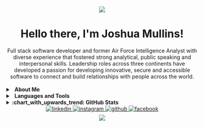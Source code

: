 <div align="center">
<img src="https://media.giphy.com/media/1VHT1fee6ydSasXVOY/giphy.gif" align="center" style="width: 85%" />
</div>
<h1 align="center"></a>Hello there, I'm Joshua Mullins!</h1>
<div align="center">Full stack software developer and former Air Force Intelligence Analyst with diverse experience that fostered strong analytical, public speaking and interpersonal skills. Leadership roles across three continents have developed a passion for developing innovative, secure and accessible software to connect and build relationships with people across the world.</div>
<br>
<details>
  <summary><b>&nbsp;&nbsp;About&nbsp;Me</b></summary>
  <br/>
- Living in Dallas, TX
  <br>
- I know Java, HTML, CSS, Spring, JQuery and Boostrap.
  <br>
- Ask me about travel, video games, or D&D
<br>
</details>
<details>
  <summary><b>&nbsp;&nbsp;Languages&nbsp;and&nbsp;Tools</b></summary>
  <br/>
  <p align="center"> <a href="https://developer.mozilla.org/en-US/docs/Web/JavaScript" target="_blank" rel="noreferrer"> <img src="https://raw.githubusercontent.com/devicons/devicon/master/icons/javascript/javascript-original.svg" alt="javascript" width="80" height="80"/> </a> <a href="https://www.mysql.com/" target="_blank" rel="noreferrer"> <a href="https://www.w3schools.com/css/" target="_blank" rel="noreferrer"> <img src="https://raw.githubusercontent.com/devicons/devicon/master/icons/css3/css3-original-wordmark.svg" alt="css3" width="80" height="80"/> </a> <a href="https://www.w3.org/html/" target="_blank" rel="noreferrer"> <img src="https://raw.githubusercontent.com/devicons/devicon/master/icons/html5/html5-original-wordmark.svg" alt="html5" width="80" height="80"/> </a> <a href="https://www.java.com" target="_blank" rel="noreferrer"> <img src="https://raw.githubusercontent.com/devicons/devicon/master/icons/java/java-original.svg" alt="java" width="80" height="80"/> </a> <a href="https://spring.io/" target="_blank" rel="noreferrer"> <img src="https://www.vectorlogo.zone/logos/springio/springio-icon.svg" alt="spring" width="80" height="80"/> <img src="https://raw.githubusercontent.com/devicons/devicon/master/icons/mysql/mysql-original-wordmark.svg" alt="mysql" width="80" height="80"/> </a> <a href="https://www.photoshop.com/en" target="_blank" rel="noreferrer"> </a> </a> </p>
  <div align="center"><br>
</div>
</details>
<details>
<summary><b>:chart_with_upwards_trend: GitHub Stats</b></summary><br>
<div align="center"><img src="https://github-readme-stats.vercel.app/api?username=joshua-stephen-mullins&show_icons=true&count_private=true&hide_border=true" align="center" /></div>  
</details>
<div align="center">
<a href="https://linkedin.com/in/joshuamullins" target="_blank">
<img src=https://img.shields.io/badge/linkedin-%231E77B5.svg?&style=for-the-badge&logo=linkedin&logoColor=white alt=linkedin style="margin-bottom: 5px;" />
</a>
<a href="https://instagram.com/mrjoshuamullins" target="_blank">
<img src=https://img.shields.io/badge/instagram-%23000000.svg?&style=for-the-badge&logo=instagram&logoColor=white alt=instagram style="margin-bottom: 5px;" />
</a>
<a href="https://github.com/joshua-stephen-mullins" target="_blank">
<img src=https://img.shields.io/badge/github-%2324292e.svg?&style=for-the-badge&logo=github&logoColor=white alt=github style="margin-bottom: 5px;" />
</a>
<a href="https://www.facebook.com/joshmu11ins" target="_blank">
<img src=https://img.shields.io/badge/facebook-%232E87FB.svg?&style=for-the-badge&logo=facebook&logoColor=white alt=facebook style="margin-bottom: 5px;" />
</a>  
</div>
<div align="center">
<img src="https://komarev.com/ghpvc/?username=joshua-stephen-mullins&&style=flat-square" align="center" />
</div>  
<div align="center"></div>
<br />
